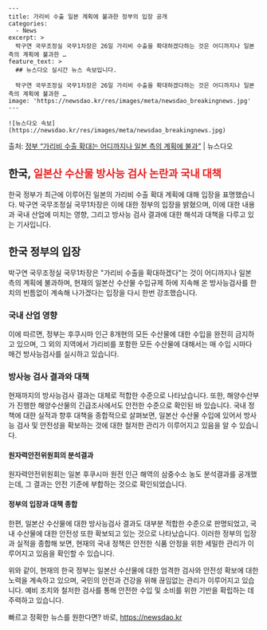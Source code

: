    ---
    title: 가리비 수출 일본 계획에 불과한 정부의 입장 공개
    categories:
      - News
    excerpt: >
      박구연 국무조정실 국무1차장은 26일 가리비 수출을 확대하겠다하는 것은 어디까지나 일본 측의 계획에 불과한 …
    feature_text: >
      ## 뉴스다오 실시간 뉴스 속보입니다.
    
      박구연 국무조정실 국무1차장은 26일 가리비 수출을 확대하겠다하는 것은 어디까지나 일본 측의 계획에 불과한 …
    image: 'https://newsdao.kr/res/images/meta/newsdao_breakingnews.jpg'
    ---
    
    ![뉴스다오 속보](https://newsdao.kr/res/images/meta/newsdao_breakingnews.jpg)

<p>출처: <a href="https://newsdao.kr/2873" rel="dofollow">정부 “가리비 수출 확대는 어디까지나 일본 측의 계획에 불과”</a> | 뉴스다오</p>

<h2>한국, <span style="color: #ee2323;">일본산 수산물 방사능 검사 논란과 국내 대책</span></h2>

한국 정부가 최근에 이루어진 일본의 가리비 수출 확대 계획에 대해 입장을 표명했습니다. 박구연 국무조정실 국무1차장은 이에 대한 정부의 입장을 밝혔으며, 이에 대한 내용과 국내 산업에 미치는 영향, 그리고 방사능 검사 결과에 대한 해석과 대책을 다루고 있는 기사입니다.

<h2>한국 정부의 입장</h2>

박구연 국무조정실 국무1차장은 "가리비 수출을 확대하겠다"는 것이 어디까지나 일본 측의 계획에 불과하며, 현재의 일본산 수산물 수입규제 하에 지속해 온 방사능검사를 한 치의 빈틈없이 계속해 나가겠다는 입장을 다시 한번 강조했습니다.

<h3>국내 산업 영향</h3>

이에 따르면, 정부는 후쿠시마 인근 8개현의 모든 수산물에 대한 수입을 완전히 금지하고 있으며, 그 외의 지역에서 가리비를 포함한 모든 수산물에 대해서는 매 수입 시마다 매건 방사능검사를 실시하고 있습니다.

<h3>방사능 검사 결과와 대책</h3>

현재까지의 방사능검사 결과는 대체로 적합한 수준으로 나타났습니다. 또한, 해양수산부가 진행한 해양수산물의 긴급조사에서도 안전한 수준으로 확인된 바 있습니다. 국내 정책에 대한 실적과 향후 대책을 종합적으로 살펴보면, 일본산 수산물 수입에 있어서 방사능 검사 및 안전성을 확보하는 것에 대한 철저한 관리가 이루어지고 있음을 알 수 있습니다.

<h4>원자력안전위원회의 분석결과</h4>

원자력안전위원회는 일본 후쿠시마 원전 인근 해역의 삼중수소 농도 분석결과를 공개했는데, 그 결과는 안전 기준에 부합하는 것으로 확인되었습니다.

<h4>정부의 입장과 대책 종합</h4>

한편, 일본산 수산물에 대한 방사능검사 결과도 대부분 적합한 수준으로 판명되었고, 국내 수산물에 대한 안전성 또한 확보되고 있는 것으로 나타났습니다. 이러한 정부의 입장과 실적을 종합해 보면, 현재의 국내 정책은 안전한 식품 안정을 위한 세밀한 관리가 이루어지고 있음을 확인할 수 있습니다.

위와 같이, 현재의 한국 정부는 일본산 수산물에 대한 엄격한 검사와 안전성 확보에 대한 노력을 계속하고 있으며, 국민의 안전과 건강을 위해 끊임없는 관리가 이루어지고 있습니다. 예비 조치와 철저한 검사를 통해 안전한 수입 및 소비를 위한 기반을 확립하는 데 주력하고 있습니다. 

빠르고 정확한 뉴스를 원한다면? 바로, <a href="https://newsdao.kr" rel="dofollow">https://newsdao.kr</a>


    
